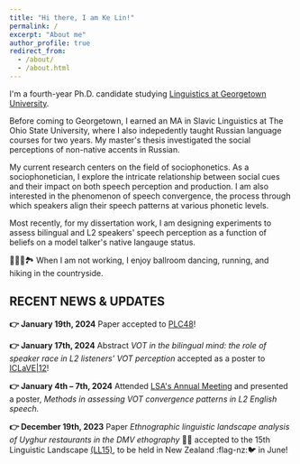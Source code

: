 ```yaml
---
title: "Hi there, I am Ke Lin!"
permalink: /
excerpt: "About me"
author_profile: true
redirect_from: 
  - /about/
  - /about.html
---
```



I'm a fourth-year Ph.D. candidate studying [Linguistics at Georgetown University](https://linguistics.georgetown.edu/). 

Before coming to Georgetown, I earned an MA in Slavic Linguistics at The Ohio State University, where I also indepedently taught Russian language courses for two years. My master's thesis investigated the social perceptions of non-native accents in Russian.

My current research centers on the field of sociophonetics. As a sociophonetician, I explore the intricate relationship between social cues and their impact on both speech perception and production. I am also interested in the phenomenon of speech convergence, the process through which speakers align their speech patterns at various phonetic levels. 

Most recently, for my dissertation work, I am designing experiments to assess bilingual and L2 speakers' speech perception as a function of beliefs on a model talker's native langauge status.

🏃‍♀️💃🏞 When I am not working, I enjoy ballroom dancing, running, and hiking in the countryside. 

##  RECENT NEWS & UPDATES


**👉 January 19th, 2024** Paper accepted to [PLC48](https://www.ling.upenn.edu/Events/PLC/plc48/)! 


**👉 January 17th, 2024** Abstract *VOT in the bilingual mind: the role of speaker race in L2 listeners' VOT perception* accepted as a poster to [ICLaVE|12](https://iclave12.dioe.at/)! 


**👉 January 4th – 7th, 2024** Attended [LSA's Annual Meeting](https://virtual.oxfordabstracts.com/#/event/public/4438/information?page=1813) and presented a poster, *Methods in assessing VOT convergence patterns in L2 English speech.* 


**👉 December 19th, 2023** Paper *Ethnographic linguistic landscape analysis of Uyghur restaurants in the DMV ethography* :meat_on_bone::ramen: accepted to the 15th Linguistic Landscape [(LL15)](https://linguisticlandscape15.weebly.com/), to be held in New Zealand :flag-nz::bird: in June! 